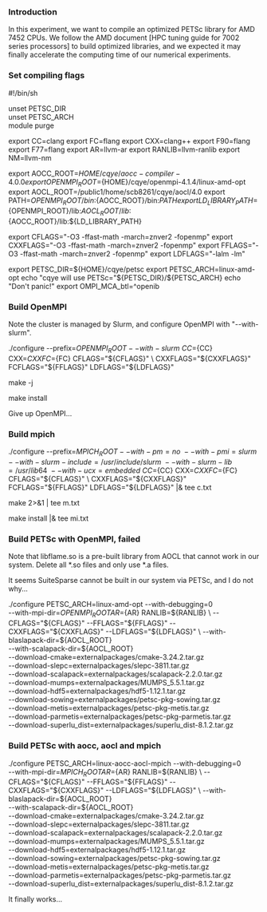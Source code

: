 ### Introduction
In this experiment, we want to compile an optimized PETSc library for AMD 7452 CPUs. We follow the AMD document [HPC tuning guide for 7002 series processors] to build optimized libraries, and we expected it may finally accelerate the computing time of our numerical experiments.


### Set compiling flags
#!/bin/sh

unset PETSC_DIR  
unset PETSC_ARCH  
module purge

export CC=clang
export FC=flang
export CXX=clang++
export F90=flang
export F77=flang
export AR=llvm-ar
export RANLIB=llvm-ranlib
export NM=llvm-nm

export AOCC_ROOT=${HOME}/cqye/aocc-compiler-4.0.0
export OPENMPI_ROOT=${HOME}/cqye/openmpi-4.1.4/linux-amd-opt
export AOCL_ROOT=/public1/home/scb8261/cqye/aocl/4.0
export PATH=${OPENMPI_ROOT}/bin:${AOCC_ROOT}/bin:${PATH}
export LD_LIBRARY_PATH=${OPENMPI_ROOT}/lib:${AOCL_ROOT}/lib:${AOCC_ROOT}/lib:${LD_LIBRARY_PATH}

export CFLAGS="-O3 -ffast-math -march=znver2 -fopenmp"
export CXXFLAGS="-O3 -ffast-math -march=znver2 -fopenmp"
export FFLAGS="-O3 -ffast-math -march=znver2 -fopenmp"
export LDFLAGS="-lalm -lm"

export PETSC_DIR=${HOME}/cqye/petsc
export PETSC_ARCH=linux-amd-opt
echo "cqye will use PETSc="${PETSC_DIR}/${PETSC_ARCH}
echo "Don't panic!"
export OMPI_MCA_btl=^openib


### Build OpenMPI
Note the cluster is managed by Slurm, and configure OpenMPI with "--with-slurm".

./configure --prefix=${OPENMPI_ROOT} --with-slurm \
CC=${CC} CXX=${CXX} FC=${FC} CFLAGS="${CFLAGS}" \
CXXFLAGS="${CXXFLAGS}" FCFLAGS="${FFLAGS}" LDFLAGS="${LDFLAGS}" 

make -j

make install

Give up OpenMPI...

### Build mpich
./configure --prefix=${MPICH_ROOT} --with-pm=no \
--with-pmi=slurm --with-slurm-include=/usr/include/slurm \
--with-slurm-lib=/usr/lib64 \
--with-ucx=embedded \
CC=${CC} CXX=${CXX} FC=${FC} CFLAGS="${CFLAGS}" \
CXXFLAGS="${CXXFLAGS}" FCFLAGS="${FFLAGS}" LDFLAGS="${LDFLAGS}" |& tee c.txt

make 2>&1 | tee m.txt

make install |& tee mi.txt


### Build PETSc with OpenMPI, failed
Note that libflame.so is a pre-built library from AOCL that cannot work in our system. Delete all *.so files and only use *.a files.

It seems SuiteSparse cannot be built in our system via PETSc, and I do not why...

./configure PETSC_ARCH=linux-amd-opt --with-debugging=0 \
--with-mpi-dir=${OPENMPI_ROOT} AR=${AR} RANLIB=${RANLIB} \
--CFLAGS="${CFLAGS}" --FFLAGS="${FFLAGS}" --CXXFLAGS="${CXXFLAGS}" --LDFLAGS="${LDFLAGS}" \
--with-blaslapack-dir=${AOCL_ROOT} \
--with-scalapack-dir=${AOCL_ROOT} \
--download-cmake=externalpackages/cmake-3.24.2.tar.gz \
--download-slepc=externalpackages/slepc-3811.tar.gz \
--download-scalapack=externalpackages/scalapack-2.2.0.tar.gz \
--download-mumps=externalpackages/MUMPS_5.5.1.tar.gz \
--download-hdf5=externalpackages/hdf5-1.12.1.tar.gz \
--download-sowing=externalpackages/petsc-pkg-sowing.tar.gz \
--download-metis=externalpackages/petsc-pkg-metis.tar.gz \
--download-parmetis=externalpackages/petsc-pkg-parmetis.tar.gz \
--download-superlu_dist=externalpackages/superlu_dist-8.1.2.tar.gz


### Build PETSc with aocc, aocl and mpich
./configure PETSC_ARCH=linux-aocc-aocl-mpich --with-debugging=0 \
--with-mpi-dir=${MPICH_ROOT} AR=${AR} RANLIB=${RANLIB} \
--CFLAGS="${CFLAGS}" --FFLAGS="${FFLAGS}" --CXXFLAGS="${CXXFLAGS}" --LDFLAGS="${LDFLAGS}" \
--with-blaslapack-dir=${AOCL_ROOT} \
--with-scalapack-dir=${AOCL_ROOT} \
--download-cmake=externalpackages/cmake-3.24.2.tar.gz \
--download-slepc=externalpackages/slepc-3811.tar.gz \
--download-scalapack=externalpackages/scalapack-2.2.0.tar.gz \
--download-mumps=externalpackages/MUMPS_5.5.1.tar.gz \
--download-hdf5=externalpackages/hdf5-1.12.1.tar.gz \
--download-sowing=externalpackages/petsc-pkg-sowing.tar.gz \
--download-metis=externalpackages/petsc-pkg-metis.tar.gz \
--download-parmetis=externalpackages/petsc-pkg-parmetis.tar.gz \
--download-superlu_dist=externalpackages/superlu_dist-8.1.2.tar.gz

It finally works...















